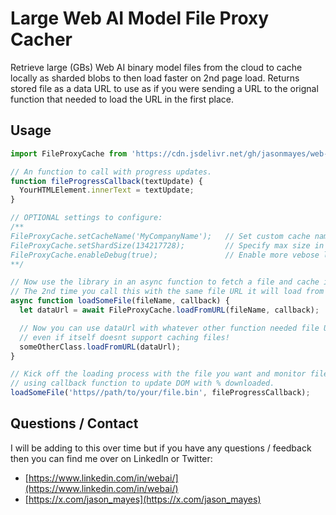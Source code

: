 # Large Web AI Model File Proxy Cacher

Retrieve large (GBs) Web AI binary model files from the cloud to cache locally as sharded blobs to then load faster on 2nd page load. Returns stored file as a data URL to use as if you were sending a URL to the orignal function that needed to load the URL in the first place.

## Usage

```js
import FileProxyCache from 'https://cdn.jsdelivr.net/gh/jasonmayes/web-ai-model-proxy-cache@main/FileProxyCache.min.js';

// An function to call with progress updates.
function fileProgressCallback(textUpdate) {
  YourHTMLElement.innerText = textUpdate;
}

// OPTIONAL settings to configure:
/**
FileProxyCache.setCacheName('MyCompanyName');   // Set custom cache name to use for storage.
FileProxyCache.setShardSize(134217728);         // Specify max size in Bytes of each shard in cache.
FileProxyCache.enableDebug(true);               // Enable more vebose logging for status.
**/

// Now use the library in an async function to fetch a file and cache it.
// The 2nd time you call this with the same file URL it will load from local cache instead!
async function loadSomeFile(fileName, callback) {
  let dataUrl = await FileProxyCache.loadFromURL(fileName, callback);

  // Now you can use dataUrl with whatever other function needed file URL,
  // even if itself doesnt support caching files!
  someOtherClass.loadFromURL(dataUrl);
}

// Kick off the loading process with the file you want and monitor file progress
// using callback function to update DOM with % downloaded.
loadSomeFile('https//path/to/your/file.bin', fileProgressCallback);
```

## Questions / Contact

I will be adding to this over time but if you have any questions / feedback then you can find me over on LinkedIn or Twitter:

* [https://www.linkedin.com/in/webai/](https://www.linkedin.com/in/webai/)
* [https://x.com/jason_mayes](https://x.com/jason_mayes)
